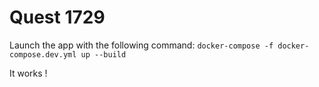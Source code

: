 # Quest 1729

Launch the app with the following command: `docker-compose -f docker-compose.dev.yml up --build`

It works !
